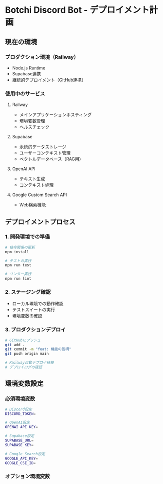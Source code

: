 # Botchi Discord Bot - デプロイメント計画

## 現在の環境

### プロダクション環境（Railway）
- Node.js Runtime
- Supabase連携
- 継続的デプロイメント（GitHub連携）

### 使用中のサービス
1. Railway
   - メインアプリケーションホスティング
   - 環境変数管理
   - ヘルスチェック

2. Supabase
   - 永続的データストレージ
   - ユーザーコンテキスト管理
   - ベクトルデータベース（RAG用）

3. OpenAI API
   - テキスト生成
   - コンテキスト処理

4. Google Custom Search API
   - Web検索機能

## デプロイメントプロセス

### 1. 開発環境での準備
```bash
# 依存関係の更新
npm install

# テストの実行
npm run test

# リンター実行
npm run lint
```

### 2. ステージング確認
- ローカル環境での動作確認
- テストスイートの実行
- 環境変数の確認

### 3. プロダクションデプロイ
```bash
# GitHubにプッシュ
git add .
git commit -m "feat: 機能の説明"
git push origin main

# Railway自動デプロイ待機
# デプロイログの確認
```

## 環境変数設定

### 必須環境変数
```bash
# Discord設定
DISCORD_TOKEN=

# OpenAI設定
OPENAI_API_KEY=

# Supabase設定
SUPABASE_URL=
SUPABASE_KEY=

# Google Search設定
GOOGLE_API_KEY=
GOOGLE_CSE_ID=
```

### オプション環境変数
```